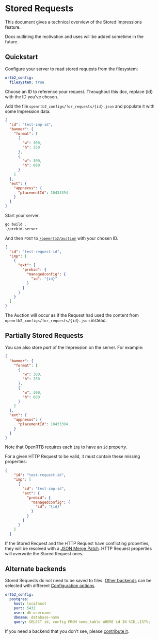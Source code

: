 # Stored Requests

This document gives a technical overview of the Stored Impressions feature.

Docs outlining the motivation and uses will be added sometime in the future.

## Quickstart

Configure your server to read stored requests from the filesystem:

```yaml
ortb2_config:
  filesystem: true
```

Choose an ID to reference your request. Throughout this doc, replace {id} with the ID you've chosen.

Add the file `openrtb2_configs/for_requests/{id}.json` and populate it with some Impression data.

```json
{
  "id": "test-imp-id",
  "banner": {
    "format": [
      {
        "w": 300,
        "h": 250
      },
      {
        "w": 300,
        "h": 600
      }
    ]
  },
  "ext": {
    "appnexus": {
      "placementId": 10433394
    }
  }
}
```

Start your server.

```bash
go build .
./prebid-server
```

And then `POST` to [`/openrtb2/auction`](../endpoints/openrtb2/auction.md) with your chosen ID.

```json
{
  "id": "test-request-id",
  "imp": [
    {
      "ext": {
        "prebid": {
          "managedconfig": {
            "id": "{id}"
          }
        }
      }
    }
  ]
}
```

The Auction will occur as if the Request had used the content from `openrtb2_configs/for_requests/{id}.json` instead.

## Partially Stored Requests

You can also store _part_ of the Impression on the server. For example:

```json
{
  "banner": {
    "format": [
      {
        "w": 300,
        "h": 250
      },
      {
        "w": 300,
        "h": 600
      }
    ]
  },
  "ext": {
    "appnexus": {
      "placementId": 10433394
    }
  }
}
```

Note that OpenRTB requires each `imp` to have an `id` property.

For a given HTTP Request to be valid, it must contain these missing properties:

```json
{
    "id": "test-request-id",
    "imp": [
      {
        "id": "test-imp-id",
        "ext": {
          "prebid": {
            "managedconfig": {
              "id": "{id}"
            }
          }
        }
      }
    ]
  }
```

If the Stored Request and the HTTP Request have conflicting properties,
they will be resolved with a [JSON Merge Patch](https://tools.ietf.org/html/rfc7386).
HTTP Request properties will overwrite the Stored Request ones.

## Alternate backends

Stored Requests do not need to be saved to files. [Other backends](../../openrtb2_config/) can be selected
with different [Configuration options](configuration.yaml).

```yaml
ortb2_config:
  postgres:
    host: localhost
    port: 5432
    user: db-username
    dbname: database-name
    query: SELECT id, config FROM some_table WHERE id IN %ID_LIST%;
```

If you need a backend that you don't see, please [contribute it](contributing.md).
